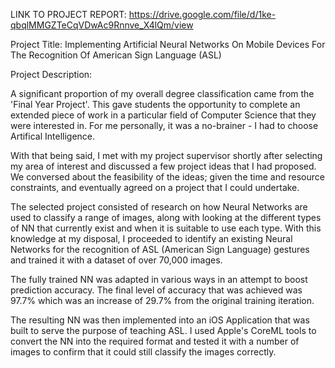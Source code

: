 LINK TO PROJECT REPORT: https://drive.google.com/file/d/1ke-qbqlMMGZTeCqVDwAc9Rnnve_X4lQm/view

Project Title: Implementing Artificial Neural Networks On Mobile Devices For The Recognition Of American Sign Language (ASL) 

Project Description:

A significant proportion of my overall degree classification came from the 'Final Year Project'. This gave students the opportunity to complete an extended piece of work in a particular field of Computer Science that they were interested in. For me personally, it was a no-brainer - I had to choose Artifical Intelligence.

With that being said, I met with my project supervisor shortly after selecting my area of interest and discussed a few project ideas that I had proposed. We conversed about the feasibility of the ideas; given the time and resource constraints, and eventually agreed on a project that I could undertake.

The selected project consisted of research on how Neural Networks are used to classify a range of images, along with looking at the different types of NN that currently exist and when it is suitable to use each type. With this knowledge at my disposal, I proceeded to identify an existing Neural Networks for the recognition of ASL (American Sign Language) gestures and trained it with a dataset of over 70,000 images.

The fully trained NN was adapted in various ways in an attempt to boost prediction accuracy. The final level of accuracy that was achieved was 97.7% which was an increase of 29.7% from the original training iteration.

The resulting NN was then implemented into an iOS Application that was built to serve the purpose of teaching ASL. I used Apple's CoreML tools to convert the NN into the required format and tested it with a number of images to confirm that it could still classify the images correctly.
